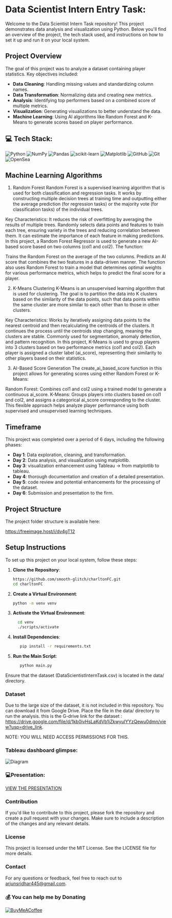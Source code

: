 # Data Scientist Intern Entry Task:

Welcome to the Data Scientist Intern Task repository! This project demonstrates data analysis and visualization using Python. Below you'll find an overview of the project, the tech stack used, and instructions on how to set it up and run it on your local system.

## Project Overview

The goal of this project was to analyze a dataset containing player statistics. Key objectives included:

- **Data Cleaning**: Handling missing values and standardizing column names.
- **Data Transformation**: Normalizing data and creating new metrics.
- **Analysis**: Identifying top performers based on a combined score of multiple metrics.
- **Visualization**: Generating visualizations to better understand the data.
- **Machine Learning**: Using AI algorithms like Random Forest and K-Means to generate scores based on player performance.


## 💻 Tech Stack:
![Python](https://img.shields.io/badge/python-3670A0?style=for-the-badge&logo=python&logoColor=ffdd54) ![NumPy](https://img.shields.io/badge/numpy-%23013243.svg?style=for-the-badge&logo=numpy&logoColor=white) ![Pandas](https://img.shields.io/badge/pandas-%23150458.svg?style=for-the-badge&logo=pandas&logoColor=white) ![scikit-learn](https://img.shields.io/badge/scikit--learn-%23F7931E.svg?style=for-the-badge&logo=scikit-learn&logoColor=white) ![Matplotlib](https://img.shields.io/badge/Matplotlib-%23ffffff.svg?style=for-the-badge&logo=Matplotlib&logoColor=black) ![GitHub](https://img.shields.io/badge/github-%23121011.svg?style=for-the-badge&logo=github&logoColor=white) ![Git](https://img.shields.io/badge/git-%23F05033.svg?style=for-the-badge&logo=git&logoColor=white) ![OpenSea](https://img.shields.io/badge/OpenSea-%232081E2.svg?style=for-the-badge&logo=opensea&logoColor=white)

## Machine Learning Algorithms
1. Random Forest
Random Forest is a supervised learning algorithm that is used for both classification and regression tasks. It works by constructing multiple decision trees at training time and outputting either the average prediction (for regression tasks) or the majority vote (for classification tasks) of the individual trees.

Key Characteristics:
It reduces the risk of overfitting by averaging the results of multiple trees.
Randomly selects data points and features to train each tree, ensuring variety in the trees and reducing correlation between them.
It can estimate the importance of each feature in making predictions.
In this project, a Random Forest Regressor is used to generate a new AI-based score based on two columns (col1 and col2). The function:

Trains the Random Forest on the average of the two columns.
Predicts an AI score that combines the two features in a data-driven manner.
The function also uses Random Forest to train a model that determines optimal weights for various performance metrics, which helps to predict the final score for a player.

2. K-Means Clustering
K-Means is an unsupervised learning algorithm that is used for clustering. The goal is to partition the data into K clusters based on the similarity of the data points, such that data points within the same cluster are more similar to each other than to those in other clusters.

Key Characteristics:
Works by iteratively assigning data points to the nearest centroid and then recalculating the centroids of the clusters.
It continues the process until the centroids stop changing, meaning the clusters are stable.
Commonly used for segmentation, anomaly detection, and pattern recognition.
In this project, K-Means is used to group players into 3 clusters based on two performance metrics (col1 and col2). Each player is assigned a cluster label (ai_score), representing their similarity to other players based on their statistics.

3. AI-Based Score Generation
The create_ai_based_score function in this project allows for generating scores using either Random Forest or K-Means:

Random Forest: Combines col1 and col2 using a trained model to generate a continuous ai_score.
K-Means: Groups players into clusters based on col1 and col2, and assigns a categorical ai_score corresponding to the cluster.
This flexible approach helps analyze player performance using both supervised and unsupervised learning techniques.

## Timeframe

This project was completed over a period of 6 days, including the following phases:

- **Day 1**: Data exploration, cleaning, and transformation.
- **Day 2**: Data analysis, and visualization using matplotlib.
- **Day 3**: visualization enhancement using Tableau -> from matplotlib to tableau.
- **Day 4**: thorough documentation and creation of a detailed presentation.
- **Day 5**: code review and potential enhancements for the processing of the dataset.
- **Day 6**: Submission and presentation to the firm.

## Project Structure

The project folder structure is available here:

https://freeimage.host/i/dv4gT12

## Setup Instructions

To set up this project on your local system, follow these steps:

1. **Clone the Repository**:

   ```bash
   https://github.com/smooth-glitch/charltonFC.git
   cd charltonFC
   
2. **Create a Virtual Environment**:
   ```bash
   python -m venv venv

3. **Activate the Virtual Environment**:
   
	  ```bash
   		cd venv
   		./scripts/activate
   
5. **Install Dependencies**:
   ```bash
      pip install -r requirements.txt

6. **Run the Main Script**:
   ```bash
      python main.py

Ensure that the dataset (DataScientistInternTask.csv) is located in the data/ directory.

### Dataset
   Due to the large size of the dataset, it is not included in this repository. You can download it from Google Drive. Place the file in the data/ directory to run the analysis.
   this is the G-drive link for the dataset : https://drive.google.com/file/d/1kb0ivHsLaKdVb1jZkwyuIYYzQewu0dmn/view?usp=drive_link.
   
   NOTE: YOU WILL NEED ACCESS PERMISSIONS FOR THIS.

### Tableau dashboard glimpse:
![Diagram](https://github.com/smooth-glitch/charltonFC/blob/main/sample_output.png)

### 💻Presentation:
[VIEW THE PRESENTATION](https://github.com/smooth-glitch/charltonFC/raw/main/charltonFC.pdf)

### Contribution

   If you'd like to contribute to this project, please fork the repository and create a pull request with your changes. Make sure to include a description of the changes and any relevant details.

### License
    
   This project is licensed under the MIT License. See the LICENSE file for more details.

### Contact
    
   For any questions or feedback, feel free to reach out to arjunsridhar445@gmail.com.
   
### 💰 You can help me by Donating
  [![BuyMeACoffee](https://img.shields.io/badge/Buy%20Me%20a%20Coffee-ffdd00?style=for-the-badge&logo=buy-me-a-coffee&logoColor=black)](https://buymeacoffee.com/smoothglitch) 

  
<!-- Proudly created with GPRM ( https://gprm.itsvg.in ) -->
